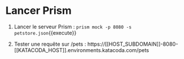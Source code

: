 # Lancer Prism


1. Lancer le serveur Prism : `prism mock -p 8080 -s petstore.json`{{execute}}

2. Tester une requête sur /pets : https://[[HOST_SUBDOMAIN]]-8080-[[KATACODA_HOST]].environments.katacoda.com/pets
